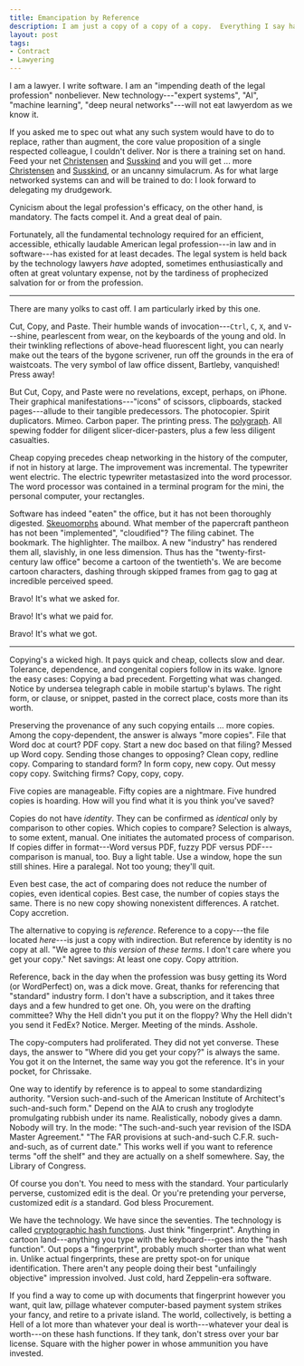 ```yaml
---
title: Emancipation by Reference
description: I am just a copy of a copy of a copy.  Everything I say has come before.
layout: post
tags:
- Contract
- Lawyering
---
```


I am a lawyer.  I write software.  I am an "impending death of the legal profession" nonbeliever.  New technology---"expert systems", "AI", "machine learning", "deep neural networks"---will not eat lawyerdom as we know it.

If you asked me to spec out what any such system would have to do to replace, rather than augment, the core value proposition of a single respected colleague, I couldn't deliver.  Nor is there a training set on hand.  Feed your net [Christensen](https://lccn.loc.gov/96010894) and [Susskind](https://lccn.loc.gov/96017176) and you will get ... more [Christensen](https://lccn.loc.gov/2011008440) and [Susskind](https://lccn.loc.gov/2012540370), or an uncanny simulacrum.  As for what large networked systems can and will be trained to do: I look forward to delegating my drudgework.

Cynicism about the legal profession's efficacy, on the other hand, is mandatory.  The facts compel it.  And a great deal of pain.

Fortunately, all the fundamental technology required for an efficient, accessible, ethically laudable American legal profession---in law and in software---has existed for at least decades.  The legal system is held back by the technology lawyers _have_ adopted, sometimes enthusiastically and often at great voluntary expense, not by the tardiness of prophecized salvation for or from the profession.

---

There are many yolks to cast off.  I am particularly irked by this one.

Cut, Copy, and Paste.  Their humble wands of invocation---`Ctrl`, `C`, `X`, and `V`---shine, pearlescent from wear, on the keyboards of the young and old.  In their twinkling reflections of above-head fluorescent light, you can nearly make out the tears of the bygone scrivener, run off the grounds in the era of waistcoats.  The very symbol of law office dissent, Bartleby, vanquished!  Press away!

But Cut, Copy, and Paste were no revelations, except, perhaps, on iPhone.  Their graphical manifestations---"icons" of scissors, clipboards, stacked pages---allude to their tangible predecessors.  The photocopier.  Spirit duplicators.  Mimeo.  Carbon paper.  The printing press.  The [polygraph].  All spewing fodder for diligent slicer-dicer-pasters, plus a few less diligent casualties.

[polygraph]: https://en.wikipedia.org/wiki/Polygraph_(duplicating_device)

Cheap copying precedes cheap networking in the history of the computer, if not in history at large.  The improvement was incremental.  The typewriter went electric.  The electric typewriter metastasized into the word processor.  The word processor was contained in a terminal program for the mini, the personal computer, your rectangles.

Software has indeed "eaten" the office, but it has not been thoroughly digested.  [Skeuomorphs] abound.  What member of the papercraft pantheon has not been "implemented", "cloudified"?  The filing cabinet.  The bookmark.  The highlighter.  The mailbox.  A new "industry" has rendered them all, slavishly, in one less dimension.  Thus has the "twenty-first-century law office" become a cartoon of the twentieth's.  We are become cartoon characters, dashing through skipped frames from gag to gag at incredible perceived speed.

[Skeuomorphs]: https://en.wikipedia.org/wiki/Skeuomorph

Bravo!  It's what we asked for.

Bravo!  It's what we paid for.

Bravo!  It's what we got.

---

Copying's a wicked high.  It pays quick and cheap, collects slow and dear.  Tolerance, dependence, and congenital copiers follow in its wake.  Ignore the easy cases:  Copying a bad precedent.  Forgetting what was changed.  Notice by undersea telegraph cable in mobile startup's bylaws.  The right form, or clause, or snippet, pasted in the correct place, costs more than its worth.

Preserving the provenance of any such copying entails ... more copies.  Among the copy-dependent, the answer is always "more copies".  File that Word doc at court?  PDF copy.  Start a new doc based on that filing?  Messed up Word copy.  Sending those changes to opposing?  Clean copy, redline copy.  Comparing to standard form?  In form copy, new copy.  Out messy copy copy.  Switching firms?   Copy, copy, copy.

Five copies are manageable.  Fifty copies are a nightmare.  Five hundred copies is hoarding.  How will you find what it is you think you've saved?

Copies do not have _identity_.  They can be confirmed as _identical_ only by comparison to other copies.  Which copies to compare?  Selection is always, to some extent, manual.  One initiates the automated process of comparison.  If copies differ in format---Word versus PDF, fuzzy PDF versus PDF---comparison is manual, too.  Buy a light table.  Use a window, hope the sun still shines.  Hire a paralegal.  Not too young; they'll quit.

Even best case, the act of comparing does not reduce the number of copies, even identical copies.  Best case, the number of copies stays the same.  There is no new copy showing nonexistent differences.  A ratchet.  Copy accretion.

The alternative to copying is _reference_.  Reference to a copy---the file located _here_---is just a copy with indirection.  But reference by identity is no copy at all.  "We agree to _this version_ of _these terms_.  I don't care where you get your copy."  Net savings:  At least one copy.  Copy attrition.

Reference, back in the day when the profession was busy getting its Word (or WordPerfect) on, was a dick move.  Great, thanks for referencing that "standard" industry form.  I don't have a subscription, and it takes three days and a few hundred to get one.  Oh, you were on the drafting committee?  Why the Hell didn't you put it on the floppy?  Why the Hell didn't you send it FedEx?  Notice.  Merger.  Meeting of the minds.  Asshole.

The copy-computers had proliferated.  They did not yet converse.  These days, the answer to "Where did you get your copy?" is always the same.  You got it on the Internet, the same way you got the reference.  It's in your pocket, for Chrissake.

One way to identify by reference is to appeal to some standardizing authority.  "Version such-and-such of the American Institute of Architect's such-and-such form."  Depend on the AIA to crush any troglodyte promulgating rubbish under its name.  Realistically, nobody gives a damn.  Nobody will try.  In the mode:  "The such-and-such year revision of the ISDA Master Agreement."  "The FAR provisions at such-and-such C.F.R. such-and-such, as of current date."  This works well if you want to reference terms "off the shelf" and they are actually on a shelf somewhere.  Say, the Library of Congress.

Of course you don't.  You need to mess with the standard.  Your particularly perverse, customized edit is the deal.  Or you're pretending your perverse, customized edit _is_ a standard.  God bless Procurement.

We have the technology.  We have since the seventies.  The technology is called [cryptographic hash functions].  Just think "fingerprint".  Anything in cartoon land---anything you type with the keyboard---goes into the "hash function".  Out pops a "fingerprint", probably much shorter than what went in.  Unlike actual fingerprints, these are pretty spot-on for unique identification.  There aren't any people doing their best "unfailingly objective" impression involved.  Just cold, hard Zeppelin-era software.

If you find a way to come up with documents that fingerprint however you want, quit law, pillage whatever computer-based payment system strikes your fancy, and retire to a private island.  The world, collectively, is betting a Hell of a lot more than whatever your deal is worth---whatever your deal is worth---on these hash functions.  If they tank, don't stress over your bar license.  Square with the higher power in whose ammunition you have invested.

[cryptographic hash functions]: https://en.wikipedia.org/wiki/Cryptographic_hash_function

